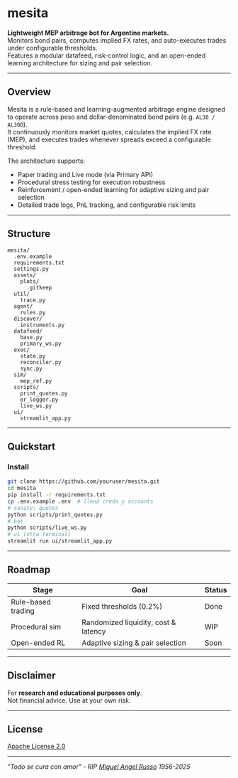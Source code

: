 # mesita

**Lightweight MEP arbitrage bot for Argentine markets.**  
Monitors bond pairs, computes implied FX rates, and auto-executes trades under configurable thresholds.  
Features a modular datafeed, risk-control logic, and an open-ended learning architecture for sizing and pair selection.

---

## Overview

Mesita is a rule-based and learning-augmented arbitrage engine designed to operate across peso and dollar-denominated bond pairs (e.g. `AL30 / AL30D`).  
It continuously monitors market quotes, calculates the implied FX rate (MEP), and executes trades whenever spreads exceed a configurable threshold.  

The architecture supports:
- Paper trading and Live mode (via Primary API)
- Procedural stress testing for execution robustness
- Reinforcement / open-ended learning for adaptive sizing and pair selection
- Detailed trade logs, PnL tracking, and configurable risk limits

---

## Structure

```
mesita/
  .env.example
  requirements.txt
  settings.py
  assets/
    plots/
      .gitkeep
  util/
    trace.py
  agent/
    rules.py
  discover/
    instruments.py
  datafeed/
    base.py
    primary_ws.py
  exec/
    state.py
    reconciler.py
    sync.py
  sim/
    mep_ref.py
  scripts/
    print_quotes.py
    er_logger.py
    live_ws.py
  ui/
    streamlit_app.py
```

---

## Quickstart

### Install
```bash
git clone https://github.com/youruser/mesita.git
cd mesita
pip install -r requirements.txt
cp .env.example .env  # llená creds y accounts
# sanity: quotes
python scripts/print_quotes.py
# bot
python scripts/live_ws.py
# ui (otra terminal)
streamlit run ui/streamlit_app.py
```

---

## Roadmap

| Stage | Goal | Status |
|-------|------|---------|
| Rule-based trading | Fixed thresholds (0.2%) | Done |
| Procedural sim | Randomized liquidity, cost & latency | WIP |
| Open-ended RL | Adaptive sizing & pair selection | Soon |

---

## Disclaimer

For **research and educational purposes only**.  
Not financial advice. Use at your own risk.

---

## License

[Apache License 2.0](LICENSE)

---

*"Todo se cura con amor" - RIP [Miguel Angel Russo](https://en.wikipedia.org/wiki/Miguel_%C3%81ngel_Russo) 1956-2025*
